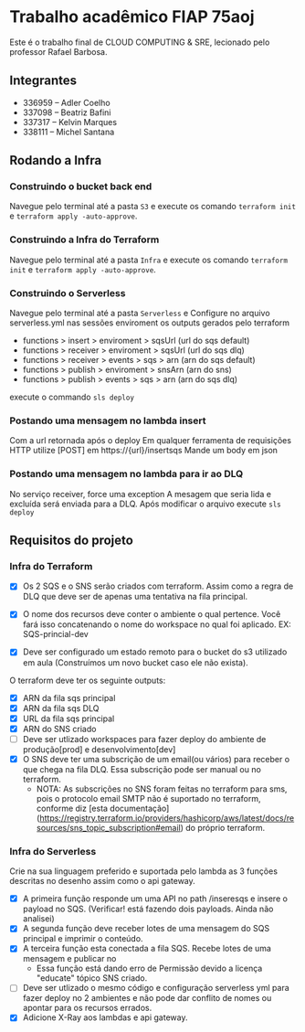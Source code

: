 # Trabalho acadêmico FIAP 75aoj

Este é o trabalho final de CLOUD COMPUTING & SRE, lecionado pelo professor Rafael Barbosa.

## Integrantes

* 336959 – Adler Coelho
* 337098 – Beatriz Bafini 
* 337317 – Kelvin Marques
* 338111 – Michel Santana

## Rodando a Infra

### Construindo o bucket back end

Navegue pelo terminal até a pasta `S3` e execute os comando `terraform init` e `terraform apply -auto-approve`.

### Construindo a Infra do Terraform

Navegue pelo terminal até a pasta `Infra` e execute os comando `terraform init` e `terraform apply -auto-approve`.

### Construindo o Serverless

Navegue pelo terminal até a pasta `Serverless` e 
Configure no arquivo serverless.yml nas sessões enviroment os outputs gerados pelo terraform
  * functions > insert > enviroment > sqsUrl (url do sqs default)
  * functions > receiver > enviroment > sqsUrl (url do sqs dlq)
  * functions > receiver > events > sqs > arn (arn do sqs default)
  * functions > publish > enviroment > snsArn (arn do sns) 
  * functions > publish > events > sqs > arn (arn do sqs dlq)

execute o commando `sls deploy` 

### Postando uma mensagem no lambda insert

Com a url retornada após o deploy
Em qualquer ferramenta de requisições HTTP utilize [POST] em https://{url}/insertsqs
Mande um body em json 

### Postando uma mensagem no lambda para ir ao DLQ

No serviço receiver, force uma exception
A mesagem que seria lida e excluída será enviada para a DLQ.
Após modificar o arquivo execute `sls deploy`

## Requisitos do projeto

### Infra do Terraform

* [x] Os 2 SQS e o SNS serão criados com terraform. Assim como a regra de DLQ que deve ser de
apenas uma tentativa na fila principal.

* [x] O nome dos recursos deve conter o ambiente o qual pertence. Você fará isso concatenando o
nome do workspace no qual foi aplicado. EX: SQS-princial-dev

* [x] Deve ser configurado um estado remoto para o bucket do s3 utilizado em aula (Construímos um novo bucket caso ele não exista).

O terraform deve ter os seguinte outputs:
  * [x] ARN da fila sqs principal
  * [x] ARN da fila sqs DLQ
  * [x] URL da fila sqs principal
  * [x] ARN do SNS criado
  * [ ] Deve ser utlizado workspaces para fazer deploy do ambiente de produção[prod] e desenvolvimento[dev]
  * [x] O SNS deve ter uma subscrição de um email(ou vários) para receber o que chega na fila DLQ. Essa
subscrição pode ser manual ou no terraform.
    * NOTA: As subscrições no SNS foram feitas no terraform para sms, pois o protocolo email SMTP não é suportado no terraform, conforme diz [esta documentação] (https://registry.terraform.io/providers/hashicorp/aws/latest/docs/resources/sns_topic_subscription#email) do próprio terraform.

### Infra do Serverless

Crie na sua linguagem preferido e suportada pelo lambda as 3 funções descritas no desenho
assim como o api gateway.
  * [x] A primeira função responde um uma API no path /inseresqs e insere o payload no SQS. (Verificar! está fazendo dois payloads. Ainda não analisei)
  * [x] A segunda função deve receber lotes de uma mensagem do SQS principal e imprimir o
conteúdo.
  * [x] A terceira função esta conectada a fila SQS. Recebe lotes de uma mensagem e publicar no
    * Essa função está dando erro de Permissão devido a licença "educate"
tópico SNS criado.
  * [ ] Deve ser utlizado o mesmo código e configuração serverless yml para fazer deploy no 2
ambientes e não pode dar conflito de nomes ou apontar para os recursos errados.
  * [x] Adicione X-Ray aos lambdas e api gateway.
